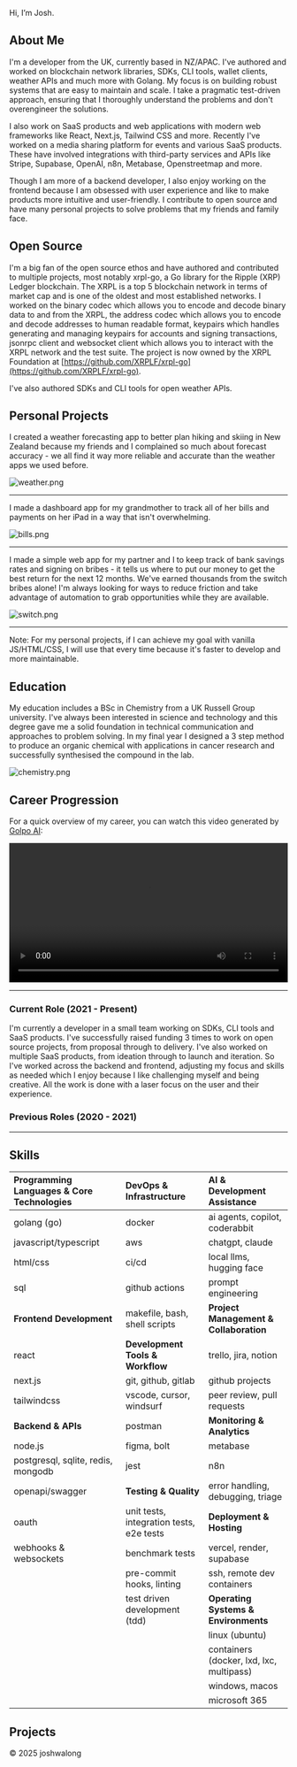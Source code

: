 Hi, I’m Josh.

## About Me
I'm a developer from the UK, currently based in NZ/APAC. I've authored and worked on blockchain network libraries, SDKs, CLI tools, wallet clients, weather APIs and much more with Golang. My focus is on building robust systems that are easy to maintain and scale. I take a pragmatic test-driven approach, ensuring that I thoroughly understand the problems and don't overengineer the solutions.

I also work on SaaS products and web applications with modern web frameworks like React, Next.js, Tailwind CSS and more. Recently I've worked on a media sharing platform for events and various SaaS products. These have involved integrations with third-party services and APIs like Stripe, Supabase, OpenAI, n8n, Metabase, Openstreetmap and more. 

Though I am more of a backend developer, I also enjoy working on the frontend because I am obsessed with user experience and like to make products more intuitive and user-friendly. I contribute to open source and have many personal projects to solve problems that my friends and family face.

## Open Source

I'm a big fan of the open source ethos and have authored and contributed to multiple projects, most notably xrpl-go, a Go library for the Ripple (XRP) Ledger blockchain. The XRPL is a top 5 blockchain network in terms of market cap and is one of the oldest and most established networks. I worked on the binary codec which allows you to encode and decode binary data to and from the XRPL, the address codec which allows you to encode and decode addresses to human readable format, keypairs which handles generating and managing keypairs for accounts and signing transactions, jsonrpc client and websocket client which allows you to interact with the XRPL network and the test suite. The project is now owned by the XRPL Foundation at [https://github.com/XRPLF/xrpl-go](https://github.com/XRPLF/xrpl-go).

I've also authored SDKs and CLI tools for open weather APIs.

## Personal Projects

I created a weather forecasting app to better plan hiking and skiing in New Zealand because my friends and I complained so much about forecast accuracy - we all find it way more reliable and accurate than the weather apps we used before. 

![weather.png](weather.png)

---

I made a dashboard app for my grandmother to track all of her bills and payments on her iPad in a way that isn't overwhelming. 

![bills.png](bills.png)

---

I made a simple web app for my partner and I to keep track of bank savings rates and signing on bribes - it tells us where to put our money to get the best return for the next 12 months. We've earned thousands from the switch bribes alone! I'm always looking for ways to reduce friction and take advantage of automation to grab opportunities while they are available.

![switch.png](switch.png)

---

Note: For my personal projects, if I can achieve my goal with vanilla JS/HTML/CSS, I will use that every time because it's faster to develop and more maintainable.

## Education

My education includes a BSc in Chemistry from a UK Russell Group university. I've always been interested in science and technology and this degree gave me a solid foundation in technical communication and approaches to problem solving. In my final year I designed a 3 step method to produce an organic chemical with applications in cancer research and successfully synthesised the compound in the lab.

![chemistry.png](chemistry.png)

## Career Progression

For a quick overview of my career, you can watch this video generated by [Golpo AI](https://video.golpoai.com/):

<video width="100%" controls>
  <source src="josh_golpo_small.webm" type="video/webm">
</video>

---
### Current Role (2021 - Present)

I'm currently a developer in a small team working on SDKs, CLI tools and SaaS products. I've successfully raised funding 3 times to work on open source projects, from proposal through to delivery. I've also worked on multiple SaaS products, from ideation through to launch and iteration. So I've worked across the backend and frontend, adjusting my focus and skills as needed which I enjoy because I like challenging myself and being creative. All the work is done with a laser focus on the user and their experience.

### Previous Roles (2020 - 2021)

---


## Skills

| **Programming Languages & Core Technologies** | **DevOps & Infrastructure** | **AI & Development Assistance** |
|:---|:---|:---|
| golang (go) | docker | ai agents, copilot, coderabbit |
| javascript/typescript | aws | chatgpt, claude |
| html/css | ci/cd | local llms, hugging face |
| sql | github actions | prompt engineering |
| **Frontend Development** | makefile, bash, shell scripts | **Project Management & Collaboration** |
| react | **Development Tools & Workflow** | trello, jira, notion |
| next.js | git, github, gitlab | github projects |
| tailwindcss | vscode, cursor, windsurf | peer review, pull requests |
| **Backend & APIs** | postman | **Monitoring & Analytics** |
| node.js | figma, bolt | metabase |
| postgresql, sqlite, redis, mongodb | jest | n8n |
| openapi/swagger | **Testing & Quality** | error handling, debugging, triage |
| oauth | unit tests, integration tests, e2e tests | **Deployment & Hosting** |
| webhooks & websockets | benchmark tests | vercel, render, supabase |
| | pre-commit hooks, linting | ssh, remote dev containers |
| | test driven development (tdd) | **Operating Systems & Environments** |
| | | linux (ubuntu) |
| | | containers (docker, lxd, lxc, multipass) |
| | | windows, macos |
| | | microsoft 365 |

## Projects

© 2025 joshwalong
